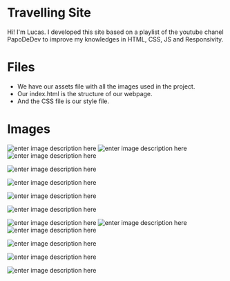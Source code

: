 # Travelling Site

Hi! I'm Lucas. I developed this site based on a playlist of the youtube chanel PapoDeDev to improve my knowledges in HTML, CSS, JS and Responsivity. 


# Files

- We have our assets file with all the images used in the project.
- Our index.html is the structure of our webpage.
- And the CSS file is our style file.

# Images
![enter image description here](https://github.com/lucaasscm/SiteDeViagens/blob/master/assets/print-desktop-0.png?raw=true)
![enter image description here](https://github.com/lucaasscm/SiteDeViagens/blob/master/assets/print-desktop-2.png?raw=true)
![enter image description here](https://github.com/lucaasscm/SiteDeViagens/blob/master/assets/print-desktop-1.png?raw=true)

![enter image description here](https://github.com/lucaasscm/SiteDeViagens/blob/master/assets/print-desktop-3.png?raw=true)

![enter image description here](https://github.com/lucaasscm/SiteDeViagens/blob/master/assets/print-mobile-0.png?raw=true)

![enter image description here](https://github.com/lucaasscm/SiteDeViagens/blob/master/assets/print-mobile-1.png?raw=true)

![enter image description here](https://github.com/lucaasscm/SiteDeViagens/blob/master/assets/print-mobile-2.png?raw=true)

![enter image description here](https://github.com/lucaasscm/SiteDeViagens/blob/master/assets/print-mobile-3.png?raw=true)
![enter image description here](https://github.com/lucaasscm/SiteDeViagens/blob/master/assets/print-mobile-4.png?raw=true)
![enter image description here](https://github.com/lucaasscm/SiteDeViagens/blob/master/assets/print-mobile-5.png?raw=true)

![enter image description here](https://github.com/lucaasscm/SiteDeViagens/blob/master/assets/print-mobile-6.png?raw=true)

![enter image description here](https://github.com/lucaasscm/SiteDeViagens/blob/master/assets/print-mobile-7.png?raw=true)

![enter image description here](https://github.com/lucaasscm/SiteDeViagens/blob/master/assets/print-mobile-8.png?raw=true)
